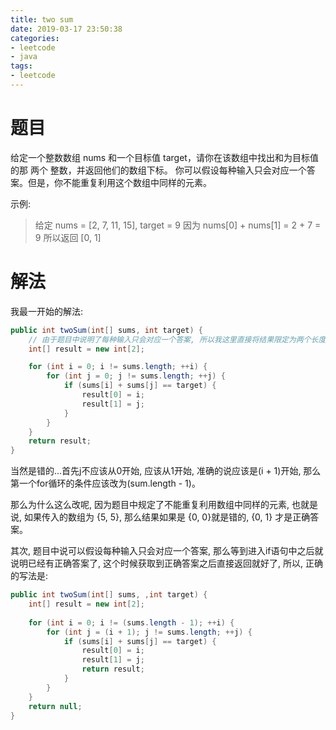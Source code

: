 ```yaml
---
title: two sum
date: 2019-03-17 23:50:38
categories:
- leetcode
- java
tags:
- leetcode
---
```


# 题目

给定一个整数数组 nums 和一个目标值 target，请你在该数组中找出和为目标值的那 两个 整数，并返回他们的数组下标。
你可以假设每种输入只会对应一个答案。但是，你不能重复利用这个数组中同样的元素。
<!--more-->
示例:
> 给定 nums = [2, 7, 11, 15], target = 9
因为 nums[0] + nums[1] = 2 + 7 = 9
所以返回 [0, 1]

# 解法
我最一开始的解法:

```java
public int twoSum(int[] sums, int target) {
    // 由于题目中说明了每种输入只会对应一个答案, 所以我这里直接将结果限定为两个长度
    int[] result = new int[2];

    for (int i = 0; i != sums.length; ++i) {
        for (int j = 0; j != sums.length; ++j) {
            if (sums[i] + sums[j] == target) {
                result[0] = i;
                result[1] = j;
            }
        }
    }
    return result;
}
```

当然是错的...首先j不应该从0开始, 应该从1开始, 准确的说应该是(i + 1)开始, 那么第一个for循环的条件应该改为(sum.length - 1)。

那么为什么这么改呢, 因为题目中规定了不能重复利用数组中同样的元素, 也就是说, 如果传入的数组为 {5, 5}, 那么结果如果是 {0, 0}就是错的, {0, 1} 才是正确答案。

其次, 题目中说可以假设每种输入只会对应一个答案, 那么等到进入if语句中之后就说明已经有正确答案了, 这个时候获取到正确答案之后直接返回就好了, 所以, 正确的写法是:

```java
public int twoSum(int[] sums, ,int target) {
    int[] result = new int[2];
    
    for (int i = 0; i != (sums.length - 1); ++i) {
        for (int j = (i + 1); j != sums.length; ++j) {
            if (sums[i] + sums[j] == target) {
                result[0] = i;
                result[1] = j;
                return result;
            }
        }
    }
    return null;
}
```

